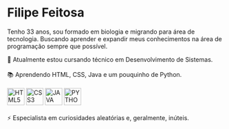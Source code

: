 # Filipe Feitosa

Tenho 33 anos, sou formado em biologia e migrando para área de tecnologia. Buscando aprender e expandir meus conhecimentos na área de programação sempre que possível.

🌱 Atualmente estou cursando técnico em Desenvolvimento de Sistemas.
<br>
<br>
📚 Aprendendo HTML, CSS, Java e um pouquinho de Python.
<br>
<br>
<img width="40px" src="https://cdn.jsdelivr.net/gh/devicons/devicon/icons/html5/html5-original-wordmark.svg" title = "HTML5"/>
<img width="40px" src="https://cdn.jsdelivr.net/gh/devicons/devicon/icons/css3/css3-original-wordmark.svg" title = "CSS3"/>
<img width="40px" src="https://cdn.jsdelivr.net/gh/devicons/devicon/icons/java/java-original.svg" title = "JAVA"/>
<img  width="40px" src="https://cdn.jsdelivr.net/gh/devicons/devicon/icons/python/python-original.svg" title = "PYTHON"/>
<br>
<br>
⚡ Especialista em curiosidades aleatórias e, geralmente, inúteis. 

<!--
**FilipeFeitosa89/FilipeFeitosa89** is a ✨ _special_ ✨ repository because its `README.md` (this file) appears on your GitHub profile.

Here are some ideas to get you started:

- 🔭 I’m currently working on ...
- 🌱 I’m currently learning ...
- 👯 I’m looking to collaborate on ...
- 🤔 I’m looking for help with ...
- 💬 Ask me about ...
- 📫 How to reach me: ...
- 😄 Pronouns: ...
- ⚡ Fun fact: ...
-->
